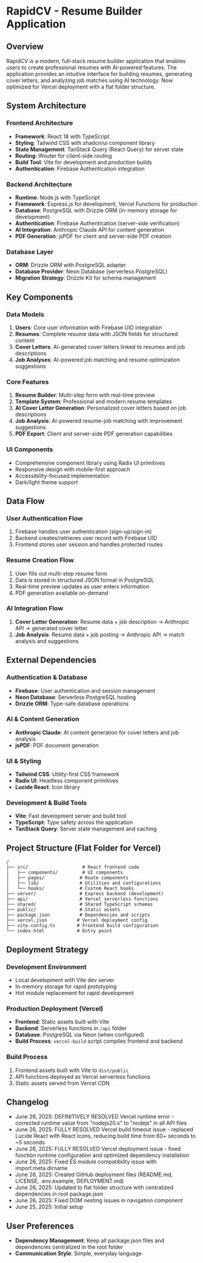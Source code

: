 # RapidCV - Resume Builder Application

## Overview

RapidCV is a modern, full-stack resume builder application that enables users to create professional resumes with AI-powered features. The application provides an intuitive interface for building resumes, generating cover letters, and analyzing job matches using AI technology. Now optimized for Vercel deployment with a flat folder structure.

## System Architecture

### Frontend Architecture
- **Framework**: React 18 with TypeScript
- **Styling**: Tailwind CSS with shadcn/ui component library
- **State Management**: TanStack Query (React Query) for server state
- **Routing**: Wouter for client-side routing
- **Build Tool**: Vite for development and production builds
- **Authentication**: Firebase Authentication integration

### Backend Architecture
- **Runtime**: Node.js with TypeScript
- **Framework**: Express.js for development, Vercel Functions for production
- **Database**: PostgreSQL with Drizzle ORM (in-memory storage for development)
- **Authentication**: Firebase Authentication (server-side verification)
- **AI Integration**: Anthropic Claude API for content generation
- **PDF Generation**: jsPDF for client and server-side PDF creation

### Database Layer
- **ORM**: Drizzle ORM with PostgreSQL adapter
- **Database Provider**: Neon Database (serverless PostgreSQL)
- **Migration Strategy**: Drizzle Kit for schema management

## Key Components

### Data Models
1. **Users**: Core user information with Firebase UID integration
2. **Resumes**: Complete resume data with JSON fields for structured content
3. **Cover Letters**: AI-generated cover letters linked to resumes and job descriptions
4. **Job Analyses**: AI-powered job matching and resume optimization suggestions

### Core Features
1. **Resume Builder**: Multi-step form with real-time preview
2. **Template System**: Professional and modern resume templates
3. **AI Cover Letter Generation**: Personalized cover letters based on job descriptions
4. **Job Analysis**: AI-powered resume-job matching with improvement suggestions
5. **PDF Export**: Client and server-side PDF generation capabilities

### UI Components
- Comprehensive component library using Radix UI primitives
- Responsive design with mobile-first approach
- Accessibility-focused implementation
- Dark/light theme support

## Data Flow

### User Authentication Flow
1. Firebase handles user authentication (sign-up/sign-in)
2. Backend creates/retrieves user record with Firebase UID
3. Frontend stores user session and handles protected routes

### Resume Creation Flow
1. User fills out multi-step resume form
2. Data is stored in structured JSON format in PostgreSQL
3. Real-time preview updates as user enters information
4. PDF generation available on-demand

### AI Integration Flow
1. **Cover Letter Generation**: Resume data + job description → Anthropic API → generated cover letter
2. **Job Analysis**: Resume data + job posting → Anthropic API → match analysis and suggestions

## External Dependencies

### Authentication & Database
- **Firebase**: User authentication and session management
- **Neon Database**: Serverless PostgreSQL hosting
- **Drizzle ORM**: Type-safe database operations

### AI & Content Generation
- **Anthropic Claude**: AI content generation for cover letters and job analysis
- **jsPDF**: PDF document generation

### UI & Styling
- **Tailwind CSS**: Utility-first CSS framework
- **Radix UI**: Headless component primitives
- **Lucide React**: Icon library

### Development & Build Tools
- **Vite**: Fast development server and build tool
- **TypeScript**: Type safety across the application
- **TanStack Query**: Server state management and caching

## Project Structure (Flat Folder for Vercel)

```
/
├── src/                    # React frontend code
│   ├── components/         # UI components
│   ├── pages/             # Route components
│   ├── lib/               # Utilities and configurations
│   └── hooks/             # Custom React hooks
├── server/                # Express backend (development)
├── api/                   # Vercel serverless functions
├── shared/                # Shared TypeScript schemas
├── public/                # Static assets
├── package.json           # Dependencies and scripts
├── vercel.json           # Vercel deployment config
├── vite.config.ts        # Frontend build configuration
└── index.html            # Entry point

```

## Deployment Strategy

### Development Environment
- Local development with Vite dev server
- In-memory storage for rapid prototyping
- Hot module replacement for rapid development

### Production Deployment (Vercel)
- **Frontend**: Static assets built with Vite
- **Backend**: Serverless functions in `/api` folder
- **Database**: PostgreSQL via Neon (when configured)
- **Build Process**: `vercel-build` script compiles frontend and backend

### Build Process
1. Frontend assets built with Vite to `dist/public`
2. API functions deployed as Vercel serverless functions
3. Static assets served from Vercel CDN

## Changelog
- June 26, 2025: DEFINITIVELY RESOLVED Vercel runtime error - corrected runtime value from "nodejs20.x" to "nodejs" in all API files
- June 26, 2025: FULLY RESOLVED Vercel build timeout issue - replaced Lucide React with React Icons, reducing build time from 60+ seconds to ~5 seconds  
- June 26, 2025: FULLY RESOLVED Vercel deployment issue - fixed function runtime configuration and optimized dependency installation
- June 26, 2025: Fixed ES module compatibility issue with import.meta.dirname  
- June 26, 2025: Created GitHub deployment files (README.md, LICENSE, .env.example, DEPLOYMENT.md)
- June 26, 2025: Updated to flat folder structure with centralized dependencies in root package.json
- June 26, 2025: Fixed DOM nesting issues in navigation component
- June 25, 2025: Initial setup

## User Preferences

- **Dependency Management**: Keep all package.json files and dependencies centralized in the root folder
- **Communication Style**: Simple, everyday language